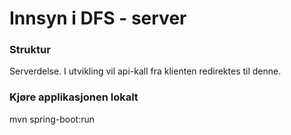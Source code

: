 Innsyn i DFS - server
=============

### Struktur
Serverdelse. I utvikling vil api-kall fra klienten redirektes til denne.

### Kjøre applikasjonen lokalt
mvn spring-boot:run
